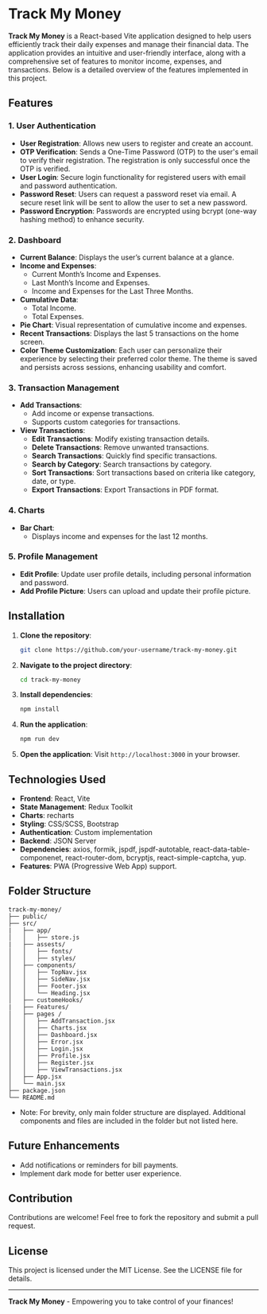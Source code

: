 # Track My Money

**Track My Money** is a React-based Vite application designed to help users efficiently track their daily expenses and manage their financial data. The application provides an intuitive and user-friendly interface, along with a comprehensive set of features to monitor income, expenses, and transactions. Below is a detailed overview of the features implemented in this project.

## Features

### 1. **User Authentication**

- **User Registration**: Allows new users to register and create an account.
- **OTP Verification**: Sends a One-Time Password (OTP) to the user's email to verify their registration. The registration is only successful once the OTP is verified.
- **User Login**: Secure login functionality for registered users with email and password authentication.
- **Password Reset**: Users can request a password reset via email. A secure reset link will be sent to allow the user to set a new password.
- **Password Encryption**: Passwords are encrypted using bcrypt (one-way hashing method) to enhance security.

### 2. **Dashboard**

- **Current Balance**: Displays the user’s current balance at a glance.
- **Income and Expenses**:
  - Current Month’s Income and Expenses.
  - Last Month’s Income and Expenses.
  - Income and Expenses for the Last Three Months.
- **Cumulative Data**:
  - Total Income.
  - Total Expenses.
- **Pie Chart**: Visual representation of cumulative income and expenses.
- **Recent Transactions**: Displays the last 5 transactions on the home screen.
- **Color Theme Customization**: Each user can personalize their experience by selecting their preferred color theme. The theme is saved and persists across sessions, enhancing usability and comfort.

### 3. **Transaction Management**

- **Add Transactions**:
  - Add income or expense transactions.
  - Supports custom categories for transactions.
- **View Transactions**:
  - **Edit Transactions**: Modify existing transaction details.
  - **Delete Transactions**: Remove unwanted transactions.
  - **Search Transactions**: Quickly find specific transactions.
  - **Search by Category**: Search transactions by category.
  - **Sort Transactions**: Sort transactions based on criteria like category, date, or type.
  - **Export Transactions**: Export Transactions in PDF format.

### 4. **Charts**

- **Bar Chart**:
  - Displays income and expenses for the last 12 months.

### 5. **Profile Management**

- **Edit Profile**: Update user profile details, including personal information and password.
- **Add Profile Picture**: Users can upload and update their profile picture.

## Installation

1. **Clone the repository**:

   ```bash
   git clone https://github.com/your-username/track-my-money.git
   ```

2. **Navigate to the project directory**:

   ```bash
   cd track-my-money
   ```

3. **Install dependencies**:

   ```bash
   npm install
   ```

4. **Run the application**:

   ```bash
   npm run dev
   ```

5. **Open the application**:
   Visit `http://localhost:3000` in your browser.

## Technologies Used

- **Frontend**: React, Vite
- **State Management**: Redux Toolkit
- **Charts**: recharts
- **Styling**: CSS/SCSS, Bootstrap
- **Authentication**: Custom implementation
- **Backend**: JSON Server
- **Dependencies**: axios, formik, jspdf, jspdf-autotable, react-data-table-componenet, react-router-dom, bcryptjs, react-simple-captcha, yup.
- **Features**: PWA (Progressive Web App) support.

## Folder Structure

```
track-my-money/
├── public/
├── src/
|   ├── app/
│   │   ├── store.js
|   ├── assests/
│   │   ├── fonts/
│   │   ├── styles/
│   ├── components/
│   │   ├── TopNav.jsx
│   │   ├── SideNav.jsx
│   │   ├── Footer.jsx
│   │   └── Heading.jsx
│   ├── customeHooks/
|   ├── Features/
│   ├── pages /
│   │   ├── AddTransaction.jsx
│   │   ├── Charts.jsx
│   │   ├── Dashboard.jsx
│   │   ├── Error.jsx
│   │   ├── Login.jsx
│   │   ├── Profile.jsx
│   │   ├── Register.jsx
│   │   ├── ViewTransactions.jsx
│   ├── App.jsx
│   └── main.jsx
├── package.json
└── README.md
```

- Note: For brevity, only main folder structure are displayed. Additional components and files are included in the folder but not listed here.

## Future Enhancements

- Add notifications or reminders for bill payments.
- Implement dark mode for better user experience.

## Contribution

Contributions are welcome! Feel free to fork the repository and submit a pull request.

## License

This project is licensed under the MIT License. See the LICENSE file for details.

---

**Track My Money** - Empowering you to take control of your finances!
